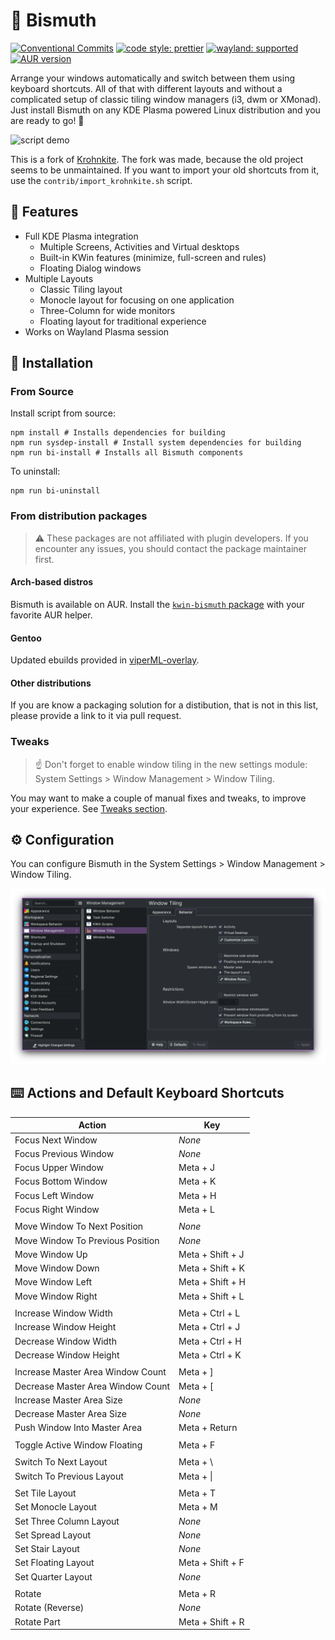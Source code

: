 <!--
  SPDX-FileCopyrightText: 2021 Mikhail Zolotukhin <mail@genda.life>
  SPDX-FileCopyrightText: 2018-2019 Eon S. Jeon <esjeon@hyunmu.am>
  SPDX-License-Identifier: MIT
-->

# 🌈 Bismuth

[![Conventional Commits](https://img.shields.io/badge/Conventional%20Commits-1.0.0-red?style=flat-square&logo=Git)](https://conventionalcommits.org)
[![code style: prettier](https://img.shields.io/badge/Code_Style-Prettier-yellow?style=flat-square&logo=Prettier)](https://github.com/prettier/prettier)
[![wayland: supported](https://img.shields.io/badge/Wayland-Ready-blue?style=flat-square&logo=kde)](https://community.kde.org/KWin/Wayland)
[![AUR version](https://img.shields.io/aur/version/kwin-bismuth?style=flat-square&logo=ArchLinux)](https://aur.archlinux.org/packages/kwin-bismuth)

Arrange your windows automatically and switch between them using keyboard
shortcuts. All of that with different layouts and without a complicated setup
of classic tiling window managers (i3, dwm or XMonad). Just install Bismuth
on any KDE Plasma powered Linux distribution and you are ready to go! 🦾

![script demo](img/demo.gif)

This is a fork of [Krohnkite](https://github.com/esjeon/krohnkite). The fork
was made, because the old project seems to be unmaintained. If you want to
import your old shortcuts from it, use the `contrib/import_krohnkite.sh`
script.

## 🌟 Features

- Full KDE Plasma integration
  - Multiple Screens, Activities and Virtual desktops
  - Built-in KWin features (minimize, full-screen and rules)
  - Floating Dialog windows
- Multiple Layouts
  - Classic Tiling layout
  - Monocle layout for focusing on one application
  - Three-Column for wide monitors
  - Floating layout for traditional experience
- Works on Wayland Plasma session

## 🔧 Installation

### From Source

Install script from source:

    npm install # Installs dependencies for building
    npm run sysdep-install # Install system dependencies for building
    npm run bi-install # Installs all Bismuth components

To uninstall:

    npm run bi-uninstall

### From distribution packages

> :warning: These packages are not affiliated with plugin developers. If you
> encounter any issues, you should contact the package maintainer first.

#### Arch-based distros

Bismuth is available on AUR. Install the [`kwin-bismuth`
package](https://aur.archlinux.org/packages/kwin-bismuth) with your favorite
AUR helper.

#### Gentoo

Updated ebuilds provided in [viperML-overlay](https://github.com/viperML/viperML-overlay/).

#### Other distributions

If you are know a packaging solution for a distibution, that is not in this
list, please provide a link to it via pull request.

### Tweaks

> ☝️ Don't forget to enable window tiling in the new settings module: System
> Settings > Window Management > Window Tiling.

You may want to make a couple of manual fixes and tweaks, to improve your
experience. See [Tweaks section](TWEAKS.md).

## ⚙️ Configuration

You can configure Bismuth in the System Settings > Window Management > Window Tiling.

![Bismuth Configuration Module](img/config.png)

## ⌨️ Actions and Default Keyboard Shortcuts

| Action                            | Key              |
| --------------------------------- | ---------------- |
| Focus Next Window                 | _None_           |
| Focus Previous Window             | _None_           |
| Focus Upper Window                | Meta + J         |
| Focus Bottom Window               | Meta + K         |
| Focus Left Window                 | Meta + H         |
| Focus Right Window                | Meta + L         |
|                                   |                  |
| Move Window To Next Position      | _None_           |
| Move Window To Previous Position  | _None_           |
| Move Window Up                    | Meta + Shift + J |
| Move Window Down                  | Meta + Shift + K |
| Move Window Left                  | Meta + Shift + H |
| Move Window Right                 | Meta + Shift + L |
|                                   |                  |
| Increase Window Width             | Meta + Ctrl + L  |
| Increase Window Height            | Meta + Ctrl + J  |
| Decrease Window Width             | Meta + Ctrl + H  |
| Decrease Window Height            | Meta + Ctrl + K  |
|                                   |                  |
| Increase Master Area Window Count | Meta + ]         |
| Decrease Master Area Window Count | Meta + [         |
| Increase Master Area Size         | _None_           |
| Decrease Master Area Size         | _None_           |
| Push Window Into Master Area      | Meta + Return    |
|                                   |                  |
| Toggle Active Window Floating     | Meta + F         |
|                                   |                  |
| Switch To Next Layout             | Meta + \         |
| Switch To Previous Layout         | Meta + \|        |
|                                   |                  |
| Set Tile Layout                   | Meta + T         |
| Set Monocle Layout                | Meta + M         |
| Set Three Column Layout           | _None_           |
| Set Spread Layout                 | _None_           |
| Set Stair Layout                  | _None_           |
| Set Floating Layout               | Meta + Shift + F |
| Set Quarter Layout                | _None_           |
|                                   |                  |
| Rotate                            | Meta + R         |
| Rotate (Reverse)                  | _None_           |
| Rotate Part                       | Meta + Shift + R |
